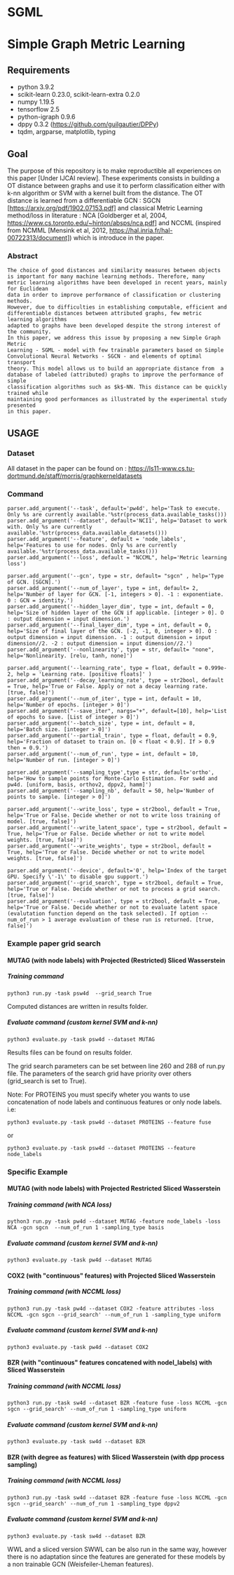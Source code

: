 # SGML
# Simple Graph Metric Learning

## Requirements

- python 3.9.2
- scikit-learn 0.23.0, scikit-learn-extra 0.2.0
- numpy 1.19.5
- tensorflow 2.5
- python-igraph 0.9.6
- dppy 0.3.2 (https://github.com/guilgautier/DPPy)
- tqdm, argparse, matplotlib, typing

## Goal

The purpose of this repository is to make reproductible all experiences on this paper [Under IJCAI review]. These experiments consists in building a OT distance between graphs and use it to perform classification either with k-nn algorithm or SVM with a kernel built from the distance. The OT distance is learned from a differentiable GCN : SGCN [https://arxiv.org/pdf/1902.07153.pdf] and classical Metric Learning method/loss in literature : NCA [Goldberger et al, 2004, https://www.cs.toronto.edu/~hinton/absps/nca.pdf] and NCCML (inspired from NCMML [Mensink et al, 2012, https://hal.inria.fr/hal-00722313/document]) which is introduce in the paper. 

### Abstract 

    The choice of good distances and similarity measures between objects
    is important for many machine learning methods. Therefore, many
    metric learning algorithms have been developed in recent years, mainly for Euclidean 
    data in order to improve performance of classification or clustering methods. 
    However, due to difficulties in establishing computable, efficient and
    differentiable distances between attributed graphs, few metric learning algorithms 
    adapted to graphs have been developed despite the strong interest of the community.
    In this paper, we address this issue by proposing a new Simple Graph Metric 
    Learning - SGML - model with few trainable parameters based on Simple
    Convolutional Neural Networks - SGCN - and elements of optimal transport
    theory. This model allows us to build an appropriate distance from  a
    database of labeled (attributed) graphs to improve the performance of simple 
    classification algorithms such as $k$-NN. This distance can be quickly trained while 
    maintaining good performances as illustrated by the experimental study presented
    in this paper. 

## USAGE

### Dataset
All dataset in the paper can be found on :  https://ls11-www.cs.tu-dortmund.de/staff/morris/graphkerneldatasets

### Command

    parser.add_argument('--task', default='pw4d', help='Task to execute. Only %s are currently available.'%str(process_data.available_tasks()))
    parser.add_argument('--dataset', default='NCI1', help='Dataset to work with. Only %s are currently available.'%str(process_data.available_datasets()))
    parser.add_argument('--feature', default = 'node_labels', help='Features to use for nodes. Only %s are currently available.'%str(process_data.available_tasks()))
    parser.add_argument('--loss', default = "NCCML", help='Metric learning loss')

    parser.add_argument('--gcn', type = str, default= "sgcn" , help='Type of GCN. [SGCN].')
    parser.add_argument('--num_of_layer', type = int, default= 2, help='Number of layer for GCN. [-1, integers > 0]. -1 : exponentiate. 0 : GCN = identity.')
    parser.add_argument('--hidden_layer_dim', type = int, default = 0, help='Size of hidden layer of the GCN if applicable. [integer > 0]. O : output dimension = input dimension.')
    parser.add_argument('--final_layer_dim', type = int, default = 0, help='Size of final layer of the GCN. [-2, -1, 0, integer > 0]. O : output dimension = input dimension. -1 : output dimension = input dimension//2. -2 : output dimension = input dimension//2.')
    parser.add_argument('--nonlinearity', type = str, default= "none", help='Nonlinearity. [relu, tanh, none]')

    parser.add_argument('--learning_rate', type = float, default = 0.999e-2, help = 'Learning rate. [positive floats]' )
    parser.add_argument('--decay_learning_rate', type = str2bool, default = True, help='True or False. Apply or not a decay learning rate. [true, false]')
    parser.add_argument('--num_of_iter', type = int, default = 10, help='Number of epochs. [integer > 0]')
    parser.add_argument("--save_iter", nargs="+", default=[10], help='List of epochs to save. [List of integer > 0]')
    parser.add_argument('--batch_size', type = int, default = 8, help='Batch size. [integer > 0]')
    parser.add_argument('--partial_train', type = float, default = 0.9, help='Fraction of dataset to train on. [0 < float < 0.9]. If > 0.9 then = 0.9.')
    parser.add_argument('--num_of_run', type = int, default = 10, help='Number of run. [integer > 0]')

    parser.add_argument('--sampling_type',type = str, default='ortho', help='How to sample points for Monte-Carlo Estimation. For sw4d and pw4d. [uniform, basis, orthov2, dppv2, hamm]')
    parser.add_argument('--sampling_nb', default = 50, help='Number of points to sample. [integer > 0]')

    parser.add_argument('--write_loss', type = str2bool, default = True, help='True or False. Decide whether or not to write loss training of model. [true, false]')
    parser.add_argument('--write_latent_space', type = str2bool, default = True, help='True or False. Decide whether or not to write model weights. [true, false]')
    parser.add_argument('--write_weights', type = str2bool, default = True, help='True or False. Decide whether or not to write model weights. [true, false]')

    parser.add_argument('--device', default='0', help='Index of the target GPU. Specify \'-1\' to disable gpu support.')
    parser.add_argument('--grid_search', type = str2bool, default = True, help='True or False. Decide whether or not to process a grid search. [true, false]')
    parser.add_argument('--evaluation', type = str2bool, default = True, help='True or False. Decide whether or not to evaluate latent space (evalutation function depend on the task selected). If option --num_of_run > 1 average evaluation of these run is returned. [true, false]')

### Example paper grid search 

#### MUTAG (with node labels) with Projected (Restricted) Sliced Wasserstein 

##### Training command

    python3 run.py -task psw4d  --grid_search True

Computed distances are written in results folder.
##### Evaluate command (custom kernel SVM and k-nn)
 
    python3 evaluate.py -task psw4d --dataset MUTAG

Results files can be found on results folder.

The grid search parameters can be set between line 260 and 288 of run.py file. The parameters of the search grid have priority over others (grid_search is set to True).

Note: For PROTEINS you must specify wheter you wants to use concatenation of node labels and continuous features or only node labels. i.e:

    python3 evaluate.py -task psw4d --dataset PROTEINS --feature fuse

or

    python3 evaluate.py -task psw4d --dataset PROTEINS --feature node_labels

### Specific Example

#### MUTAG (with node labels) with Projected Restricted Sliced Wasserstein

##### Training command (with NCA loss)

    python3 run.py -task pw4d --dataset MUTAG -feature node_labels -loss NCA -gcn sgcn  --num_of_run 1 -sampling_type basis

##### Evaluate command (custom kernel SVM and k-nn)
 
    python3 evaluate.py -task pw4d --dataset MUTAG


#### COX2 (with "continuous" features) with Projected Sliced Wasserstein

##### Training command (with NCCML loss)

    python3 run.py -task pw4d --dataset COX2 -feature attributes -loss NCCML -gcn sgcn --grid_search' --num_of_run 1 -sampling_type uniform

##### Evaluate command (custom kernel SVM and k-nn)
 
    python3 evaluate.py -task pw4d --dataset COX2

#### BZR (with "continuous" features concatened with nodel_labels) with Sliced Wasserstein

##### Training command (with NCCML loss)

    python3 run.py -task sw4d --dataset BZR -feature fuse -loss NCCML -gcn sgcn --grid_search' --num_of_run 1 -sampling_type uniform

##### Evaluate command (custom kernel SVM and k-nn)
 
    python3 evaluate.py -task sw4d --dataset BZR

#### BZR (with degree as features) with Sliced Wasserstein (with dpp process sampling)

##### Training command (with NCCML loss)

    python3 run.py -task sw4d --dataset BZR -feature fuse -loss NCCML -gcn sgcn --grid_search' --num_of_run 1 -sampling_type dppv2

##### Evaluate command (custom kernel SVM and k-nn)
 
    python3 evaluate.py -task sw4d --dataset BZR

WWL and a sliced version SWWL can be also run in the same way, however there is no adaptation since the features are generated for these models by a non trainable GCN (Weisfeiler-Lheman features).
